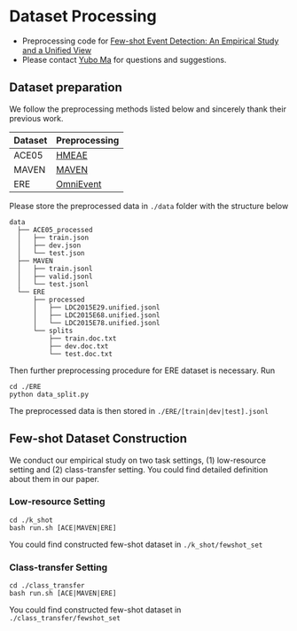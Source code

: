# Dataset Processing

- Preprocessing code for [Few-shot Event Detection: An Empirical Study and a Unified View](https://arxiv.org/abs/2305.01901)
- Please contact [Yubo Ma](mailto:yubo001@e.ntu.edu.sg) for questions and suggestions.

## Dataset preparation

We follow the preprocessing methods listed below and sincerely thank their previous work.

 | Dataset      | Preprocessing |
 | ----------- | ----------- |
 | ACE05 | [HMEAE](https://github.com/thunlp/HMEAE) |
 | MAVEN | [MAVEN](https://github.com/THU-KEG/MAVEN-dataset) |
 | ERE | [OmniEvent](https://github.com/THU-KEG/OmniEvent) |

 Please store the preprocessed data in ```./data``` folder with the structure below

```
data
  ├── ACE05_processed
  │   ├── train.json
  │   ├── dev.json
  │   └── test.json
  ├── MAVEN
  │   ├── train.jsonl
  │   ├── valid.jsonl
  │   └── test.jsonl
  └── ERE
      ├── processed
      │   ├── LDC2015E29.unified.jsonl
      │   ├── LDC2015E68.unified.jsonl 
      │   └── LDC2015E78.unified.jsonl 
      └── splits
          ├── train.doc.txt
          ├── dev.doc.txt
          └── test.doc.txt 
```

Then further preprocessing procedure for ERE dataset is necessary. Run
```
cd ./ERE
python data_split.py
```
The preprocessed data is then stored in ```./ERE/[train|dev|test].jsonl```


## Few-shot Dataset Construction
We conduct our empirical study on two task settings, (1) low-resource setting and (2) class-transfer setting. You could find detailed definition about them in our paper.

### Low-resource Setting
```
cd ./k_shot
bash run.sh [ACE|MAVEN|ERE]
```
You could find constructed few-shot dataset in ```./k_shot/fewshot_set```

### Class-transfer Setting
```
cd ./class_transfer
bash run.sh [ACE|MAVEN|ERE]
```
You could find constructed few-shot dataset in ```./class_transfer/fewshot_set```